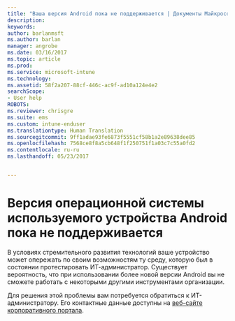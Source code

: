 ```yaml
---
title: "Ваша версия Android пока не поддерживается | Документы Майкрософт"
description: 
keywords: 
author: barlanmsft
ms.author: barlan
manager: angrobe
ms.date: 03/16/2017
ms.topic: article
ms.prod: 
ms.service: microsoft-intune
ms.technology: 
ms.assetid: 58f2a207-88cf-446c-ac9f-ad10a124e4e2
searchScope:
- User help
ROBOTS: 
ms.reviewer: chrisgre
ms.suite: ems
ms.custom: intune-enduser
ms.translationtype: Human Translation
ms.sourcegitcommit: 9ff1adae93fe6873f5551cf58b1a2e89638dee85
ms.openlocfilehash: 7568ce8f8a5cb648f1f250751f1a03c7c55a0fd2
ms.contentlocale: ru-ru
ms.lasthandoff: 05/23/2017


---
```

# <a name="your-android-devices-operating-system-version-isnt-yet-supported"></a>Версия операционной системы используемого устройства Android пока не поддерживается

В условиях стремительного развития технологий ваше устройство может опережать по своим возможностям ту среду, которую был в состоянии протестировать ИТ-администратор. Существует вероятность, что при использовании более новой версии Android вы не сможете работать с некоторыми другими инструментами организации.

Для решения этой проблемы вам потребуется обратиться к ИТ-администратору. Его контактные данные доступны на [веб-сайте корпоративного портала](http://portal.manage.microsoft.com).

